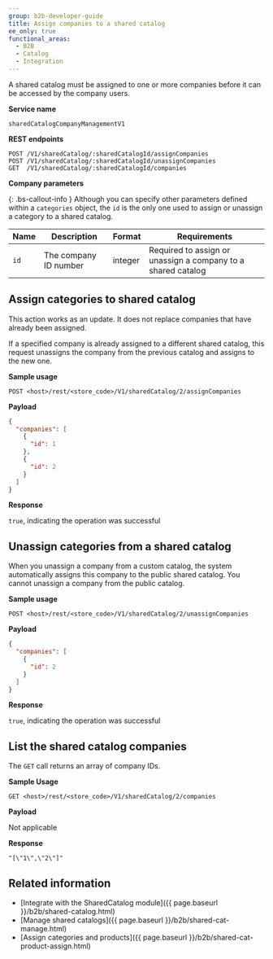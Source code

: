 ```yaml
---
group: b2b-developer-guide
title: Assign companies to a shared catalog
ee_only: true
functional_areas:
  - B2B
  - Catalog
  - Integration
---
```


A shared catalog must be assigned to one or more companies before it can be accessed by the company users.

**Service name**

`sharedCatalogCompanyManagementV1`

**REST endpoints**

```terminal
POST /V1/sharedCatalog/:sharedCatalogId/assignCompanies
POST /V1/sharedCatalog/:sharedCatalogId/unassignCompanies
GET  /V1/sharedCatalog/:sharedCatalogId/companies
```

**Company parameters**

{: .bs-callout-info }
Although you can specify other parameters defined within a `categories` object, the `id` is the only one used to assign or unassign a category to a shared catalog.

Name | Description | Format | Requirements
--- | --- | --- | ---
`id` | The company ID number | integer | Required to assign or unassign a company to a shared catalog

## Assign categories to shared catalog

This action works as an update. It does not replace companies that have already been assigned.

If a specified company is already assigned to a different shared catalog, this request unassigns the company from the previous catalog and assigns to the new one.

**Sample usage**

`POST <host>/rest/<store_code>/V1/sharedCatalog/2/assignCompanies`

**Payload**

```json
{
  "companies": [
    {
      "id": 1
    },
    {
      "id": 2
    }
  ]
}
```

**Response**

`true`, indicating the operation was successful

## Unassign categories from a shared catalog

When you unassign a company from a custom catalog, the system automatically assigns this company to the public shared catalog. You cannot unassign a company from the public catalog.

**Sample usage**

`POST <host>/rest/<store_code>/V1/sharedCatalog/2/unassignCompanies`

**Payload**

```json
{
  "companies": [
    {
      "id": 2
    }
  ]
}
```

**Response**

`true`, indicating the operation was successful

## List the shared catalog companies

The `GET` call returns an array of company IDs.

**Sample Usage**

`GET <host>/rest/<store_code>/V1/sharedCatalog/2/companies`

**Payload**

Not applicable

**Response**

`"[\"1\",\"2\"]"`

## Related information

*  [Integrate with the SharedCatalog module]({{ page.baseurl }}/b2b/shared-catalog.html)
*  [Manage shared catalogs]({{ page.baseurl }}/b2b/shared-cat-manage.html)
*  [Assign categories and products]({{ page.baseurl }}/b2b/shared-cat-product-assign.html)
